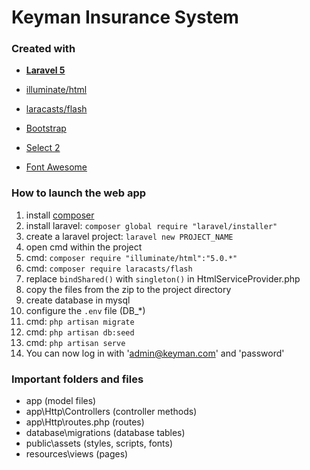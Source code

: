 # Keyman Insurance System
### Created with
- [**Laravel 5**](https://laravel.com/)
- [illuminate/html](https://github.com/illuminate/html)
- [laracasts/flash](https://github.com/laracasts/flash)

- [Bootstrap](http://getbootstrap.com/)
- [Select 2](https://select2.github.io/)
- [Font Awesome](https://fortawesome.github.io/Font-Awesome/)

### How to launch the web app
1. install [composer](https://getcomposer.org/)
2. install laravel: `composer global require "laravel/installer"`
3. create a laravel project: `laravel new PROJECT_NAME`
4. open cmd within the project
5. cmd: `composer require "illuminate/html":"5.0.*"`
6. cmd: `composer require laracasts/flash`
7. replace `bindShared()` with `singleton()` in HtmlServiceProvider.php
8. copy the files from the zip to the project directory
9. create database in mysql
10. configure the `.env` file (DB_*)
11. cmd: `php artisan migrate`
12. cmd: `php artisan db:seed`
13. cmd: `php artisan serve`
14. You can now log in with 'admin@keyman.com' and 'password'

### Important folders and files
- app (model files)
- app\Http\Controllers (controller methods)
- app\Http\routes.php (routes)
- database\migrations (database tables)
- public\assets (styles, scripts, fonts)
- resources\views (pages)
